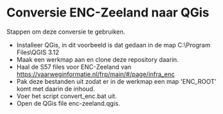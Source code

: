 # Conversie ENC-Zeeland naar QGis

Stappen om deze conversie te gebruiken.

- Installeer QGis, in dit voorbeeld is dat gedaan in de map C:\Program Files\QGIS 3.12
- Maak een werkmap aan en clone deze repository daarin.
- Haal de S57 files voor ENC-Zeeland van https://vaarweginformatie.nl/frp/main/#/page/infra_enc
- Pak deze bestanden uit zodat er in de werkmap een map 'ENC_ROOT' komt met daarin de inhoud.
- Voer het script convert_enc.bat uit.
- Open de QGis file enc-zeeland.qgis.
